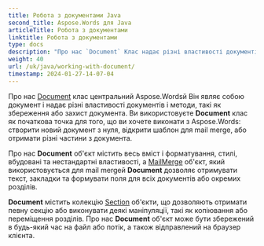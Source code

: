 ```yaml
---
title: Робота з документами Java
second_title: Aspose.Words для Java
articleTitle: Робота з документами
linktitle: Робота з документами
type: docs
description: "Про нас `Document` Клас надає різні властивості документів і методи. Ви використовуєте `Document` клас як початкова точка для того, що ви хочете виконати з Aspose.Words для Javaй Про нас `Document` об'єкт може бути збережений в файлі або потоковому режимі, а також відправлений в браузер."
weight: 40
url: /uk/java/working-with-document/
timestamp: 2024-01-27-14-07-04
---
```


Про нас [Document](https://reference.aspose.com/words/java/com.aspose.words/document/) клас центральний Aspose.Wordsй Він являє собою документ і надає різні властивості документів і методи, такі як збереження або захист документа. Ви використовуєте **Document** клас як початкова точка для того, що ви хочете виконати з Aspose.Words: створити новий документ з нуля, відкрити шаблон для mail merge, або отримати різні частини з документа.

Про нас **Document** об'єкт містить весь вміст і форматування, стилі, вбудовані та нестандартні властивості, а [MailMerge](https://reference.aspose.com/words/java/com.aspose.words/mailmerge/) об'єкт, який використовується для mail mergeй **Document** дозволяє отримувати текст, закладки та формувати поля для всіх документів або окремих розділів.

**Document** містить колекцію [Section](https://reference.aspose.com/words/java/com.aspose.words/section/) об'єкти, що дозволяють отримати певну секцію або виконувати деякі маніпуляції, такі як копіювання або переміщення розділів. Про нас **Document** об'єкт може бути збережений в будь-який час на файл або потік, а також відправлений на браузер клієнта.
